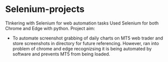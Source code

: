 # Selenium-projects
TInkering with Selenium for web automation tasks
Used Selenium for both Chrome and Edge with python.
Project aim:
- To automate screenshot grabbing of daily charts on MT5 web trader and store screenshots in directory for future referencing.
However, ran into problem of chrome and edge recognizsing it is being automated by software and prevents MT5 from being loaded.
